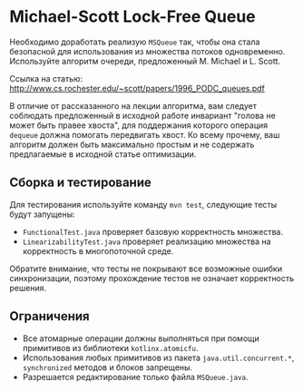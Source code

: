 # Michael-Scott Lock-Free Queue
Необходимо доработать реализую `MSQueue` так, чтобы она стала безопасной для использования из множества потоков одновременно. 
Используйте алгоритм очереди, предложенный M. Michael и L. Scott.

Ссылка на статью: http://www.cs.rochester.edu/~scott/papers/1996_PODC_queues.pdf

В отличие от рассказанного на лекции алгоритма, вам следует соблюдать предложенный в исходной работе инвариант 
"голова не может быть правее хвоста", для поддержания которого операция `dequeue` должна помогать передвигать хвост. 
Ко всему прочему, ваш алгоритм должен быть максимально простым и не содержать предлагаемые в исходной статье оптимизации.

## Сборка и тестирование
Для тестирования используйте команду `mvn test`, следующие тесты будут запущены:

* `FunctionalTest.java` проверяет базовую корректность множества.
* `LinearizabilityTest.java` проверяет реализацию множества на корректность в многопоточной среде.

Обратите внимание, что тесты не покрывают все возможные ошибки синхронизации, поэтому прохождение тестов не означает корректность решения.

## Ограничения
* Все атомарные операции должны выполняться при помощи примитивов из библиотеки `kotlinx.atomicfu`. 
* Использования любых примитивов из пакета `java.util.concurrent.*`,  `synchronized` методов и блоков запрещены.
* Разрешается редактирование только файла `MSQueue.java`.